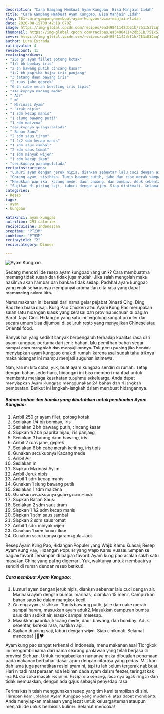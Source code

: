 ```yaml
---
description: "Cara Gampang Membuat Ayam Kungpao, Bisa Manjain Lidah"
title: "Cara Gampang Membuat Ayam Kungpao, Bisa Manjain Lidah"
slug: 781-cara-gampang-membuat-ayam-kungpao-bisa-manjain-lidah
date: 2020-08-15T09:42:18.070Z
image: https://img-global.cpcdn.com/recipes/ea349841142db51b/751x532cq70/ayam-kungpao-foto-resep-utama.jpg
thumbnail: https://img-global.cpcdn.com/recipes/ea349841142db51b/751x532cq70/ayam-kungpao-foto-resep-utama.jpg
cover: https://img-global.cpcdn.com/recipes/ea349841142db51b/751x532cq70/ayam-kungpao-foto-resep-utama.jpg
author: Lura Estrada
ratingvalue: 4
reviewcount: 11
recipeingredient:
- "250 gr ayam fillet potong kotak"
- "1/4 bh bombay iris"
- "2 bh bawang putih cincang kasar"
- "1/2 bh paprika hijau iris panjang"
- "3 batang daun bawang iris"
- "2 ruas jahe geprek"
- "6 bh cabe merah keriting iris tipis"
- "secukupnya Kacang mede"
- " Air"
- " m"
- " Marinasi Ayam"
- " Jeruk nipis"
- "1 sdm kecap manis"
- "1 siung bawang putih"
- "1 sdm maizena"
- "secukupnya gulagaramlada"
- " Bahan Saus"
- "2 sdm saus tiram"
- "1 1/2 sdm kecap manis"
- "1 sdm saus sambal"
- "2 sdm saus tomat"
- "1 sdm minyak wijen"
- "1 sdm kecap ikan"
- "secukupnya garamgulalada"
recipeinstructions:
- "Lumuri ayam dengan jeruk nipis, diankan sebentar lalu cuci dengan air. Marinasi ayam dengan bumbu marinasi, diamkan 15 menit. Campurkan bahan saus ke dalam mangkok kecil."
- "Goreng ayam, sisihkan. Tumis bawang putih, jahe dan cabe merah sampai harum, masukkan ayam aduk2. Masukkan campuran bumbu saus dan sedikit air, masak sampai meresap."
- "Masukkan paprika, kacang mede, daun bawang, dan bombay. Aduk sebentar, koreksi rasa, matikan api."
- "Sajikan di piring saji, taburi dengan wijen. Siap dinikmati. Selamat mencoba! 🖐🏻❤"
categories:
- Resep
tags:
- ayam
- kungpao

katakunci: ayam kungpao 
nutrition: 293 calories
recipecuisine: Indonesian
preptime: "PT23M"
cooktime: "PT53M"
recipeyield: "2"
recipecategory: Dinner

---
```



![Ayam Kungpao](https://img-global.cpcdn.com/recipes/ea349841142db51b/751x532cq70/ayam-kungpao-foto-resep-utama.jpg)

Sedang mencari ide resep ayam kungpao yang unik? Cara membuatnya memang tidak susah dan tidak juga mudah. Jika salah mengolah maka hasilnya akan hambar dan bahkan tidak sedap. Padahal ayam kungpao yang enak seharusnya mempunyai aroma dan cita rasa yang dapat memancing selera kita.

Nama makanan ini berasal dari nama gelar pejabat Dinasti Qing, Ding Baozhen biasa disaji. Kung Pao Chicken atau Ayam Kung Pao merupakan salah satu hidangan klasik yang berasal dari provinsi Sichuan di bagian Barat Daya Cina. Hidangan yang satu ini tergolong sangat populer dan secara umum bisa dijumpai di seluruh resto yang menyajikan Chinese atau Oriental food.

Banyak hal yang sedikit banyak berpengaruh terhadap kualitas rasa dari ayam kungpao, pertama dari jenis bahan, lalu pemilihan bahan segar sampai cara mengolah dan menyajikannya. Tak perlu pusing jika hendak menyiapkan ayam kungpao enak di rumah, karena asal sudah tahu triknya maka hidangan ini mampu menjadi suguhan istimewa.


Nah, kali ini kita coba, yuk, buat ayam kungpao sendiri di rumah. Tetap dengan bahan sederhana, hidangan ini bisa memberi manfaat untuk membantu menjaga kesehatan tubuhmu sekeluarga. Anda dapat menyiapkan Ayam Kungpao menggunakan 24 bahan dan 4 langkah pembuatan. Berikut ini langkah-langkah dalam membuat hidangannya.

<!--inarticleads1-->

##### Bahan-bahan dan bumbu yang dibutuhkan untuk pembuatan Ayam Kungpao:

1. Ambil 250 gr ayam fillet, potong kotak
1. Sediakan 1/4 bh bombay, iris
1. Sediakan 2 bh bawang putih, cincang kasar
1. Siapkan 1/2 bh paprika hijau, iris panjang
1. Sediakan 3 batang daun bawang, iris
1. Ambil 2 ruas jahe, geprek
1. Sediakan 6 bh cabe merah keriting, iris tipis
1. Gunakan secukupnya Kacang mede
1. Ambil  Air
1. Sediakan  m
1. Siapkan  Marinasi Ayam:
1. Ambil  Jeruk nipis
1. Ambil 1 sdm kecap manis
1. Gunakan 1 siung bawang putih
1. Sediakan 1 sdm maizena
1. Gunakan secukupnya gula+garam+lada
1. Siapkan  Bahan Saus:
1. Sediakan 2 sdm saus tiram
1. Siapkan 1 1/2 sdm kecap manis
1. Siapkan 1 sdm saus sambal
1. Siapkan 2 sdm saus tomat
1. Ambil 1 sdm minyak wijen
1. Gunakan 1 sdm kecap ikan
1. Gunakan secukupnya garam+gula+lada


Resep Ayam Kung Pao, Hidangan Populer yang Wajib Kamu Kuasai; Resep Ayam Kung Pao, Hidangan Populer yang Wajib Kamu Kuasai. Simpan ke bagian favorit Tersimpan di bagian favorit. Ayam kung pao adalah salah satu masakan China yang paling digemari. Yuk, waktunya untuk membuatnya sendiri di rumah dengan resep berikut! 

<!--inarticleads2-->

##### Cara membuat Ayam Kungpao:

1. Lumuri ayam dengan jeruk nipis, diankan sebentar lalu cuci dengan air. Marinasi ayam dengan bumbu marinasi, diamkan 15 menit. Campurkan bahan saus ke dalam mangkok kecil.
1. Goreng ayam, sisihkan. Tumis bawang putih, jahe dan cabe merah sampai harum, masukkan ayam aduk2. Masukkan campuran bumbu saus dan sedikit air, masak sampai meresap.
1. Masukkan paprika, kacang mede, daun bawang, dan bombay. Aduk sebentar, koreksi rasa, matikan api.
1. Sajikan di piring saji, taburi dengan wijen. Siap dinikmati. Selamat mencoba! 🖐🏻❤


Ayam kung pao sangat terkenal di Indonesia, menu makanan asal Tiongkok ini mengambil nama dari nama seorang pahlawan yang telah berjasa di provinsi Sichuan. Untuk mengabadikan namanya maka dibuatlah penamaan pada makanan berbahan dasar ayam dengan citarasa yang pedas. Mat kan dah lama juga perhatikan resipi ayam ni, tapi tu lah belum tergerak nak buat. Hari ni tadi mat perasan ada lebihan dada ayam dalam feezer, teringat kak ina KL dia suka masak resipi ni. Resipi dia senang, rasa nya agak ringan dan tidak memuakkan, dengan ada gajus sebagai penyedap rasa. 

Terima kasih telah menggunakan resep yang tim kami tampilkan di sini. Harapan kami, olahan Ayam Kungpao yang mudah di atas dapat membantu Anda menyiapkan makanan yang lezat untuk keluarga/teman ataupun menjadi ide untuk berbisnis kuliner. Selamat mencoba!
